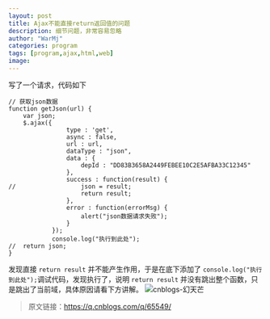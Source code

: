 ```yaml
---
layout: post
title: Ajax不能直接return返回值的问题
description: 细节问题，非常容易忽略
author: "WarMj"
categories: program
tags: [program,ajax,html,web]
image: 
---
```


写了一个请求，代码如下

	// 获取json数据
	function getJson(url) {
		var json;
		$.ajax({
					type : 'get',
					async : false,
					url : url,
					dataType : "json",
					data : {
						depId : "DD83B3658A2449FEBEE10C2E5AFBA33C12345"
					},
					success : function(result) {
	//					json = result;
						return result;
					},
					error : function(errorMsg) {
						alert("json数据请求失败");
					}
				});
				console.log("执行到此处");
	//	return json;
	}

发现直接 `return result` 并不能产生作用，于是在底下添加了 `console.log("执行到此处");`调试代码，发现执行了，说明 `return result` 并没有跳出整个函数，只是跳出了当前域，具体原因请看下方讲解。
![cnblogs-幻天芒
](https://upload-images.jianshu.io/upload_images/2864463-4b9e5d698251e955.png?imageMogr2/auto-orient/strip%7CimageView2/2/w/1240)
>原文链接：https://q.cnblogs.com/q/65549/




